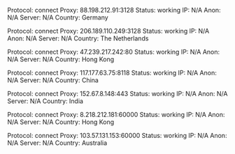 Protocol: connect
Proxy: 88.198.212.91:3128
Status: working
IP: N/A
Anon: N/A
Server: N/A
Country: Germany

Protocol: connect
Proxy: 206.189.110.249:3128
Status: working
IP: N/A
Anon: N/A
Server: N/A
Country: The Netherlands

Protocol: connect
Proxy: 47.239.217.242:80
Status: working
IP: N/A
Anon: N/A
Server: N/A
Country: Hong Kong

Protocol: connect
Proxy: 117.177.63.75:8118
Status: working
IP: N/A
Anon: N/A
Server: N/A
Country: China

Protocol: connect
Proxy: 152.67.8.148:443
Status: working
IP: N/A
Anon: N/A
Server: N/A
Country: India

Protocol: connect
Proxy: 8.218.212.181:60000
Status: working
IP: N/A
Anon: N/A
Server: N/A
Country: Hong Kong

Protocol: connect
Proxy: 103.57.131.153:60000
Status: working
IP: N/A
Anon: N/A
Server: N/A
Country: Australia


